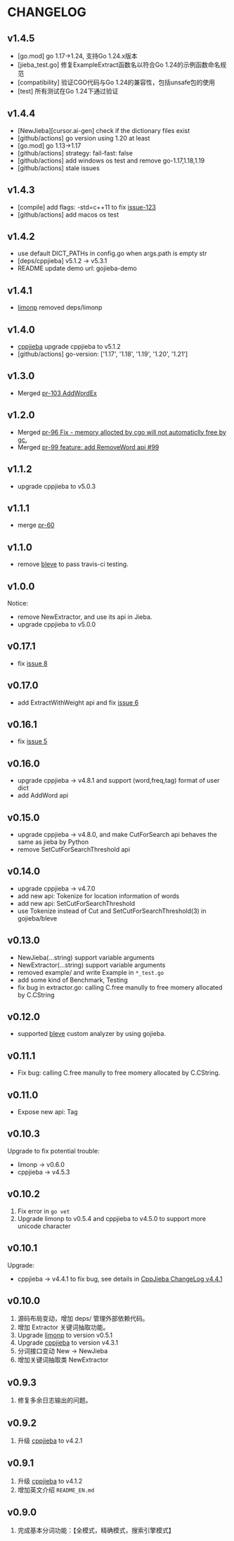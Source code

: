 # CHANGELOG

## v1.4.5

+ [go.mod] go 1.17->1.24, 支持Go 1.24.x版本
+ [jieba_test.go] 修复ExampleExtract函数名以符合Go 1.24的示例函数命名规范
+ [compatibility] 验证CGO代码与Go 1.24的兼容性，包括unsafe包的使用
+ [test] 所有测试在Go 1.24下通过验证

## v1.4.4

+ [NewJieba][cursor.ai-gen] check if the dictionary files exist
+ [github/actions] go version using 1.20 at least
+ [go.mod] go 1.13->1.17
+ [github/actions] strategy: fail-fast: false
+ [github/actions] add windows os test and remove go-1.17,1.18,1.19
+ [github/actions] stale issues

## v1.4.3

+ [compile] add flags: -std=c++11 to fix [issue-123](https://github.com/yanyiwu/gojieba/issues/123)
+ [github/actions] add macos os test

## v1.4.2

+ use default DICT_PATHs in config.go when args.path is empty str
+ [deps/cppjieba] v5.1.2 -> v5.3.1
+ README update demo url: gojieba-demo

## v1.4.1

+ [limonp] removed deps/limonp

## v1.4.0

+ [cppjieba] upgrade cppjieba to v5.1.2
+ [github/actions] go-version: ['1.17', '1.18', '1.19', '1.20', '1.21']

## v1.3.0

- Merged [pr-103 AddWordEx](https://github.com/yanyiwu/gojieba/pull/103)

## v1.2.0

- Merged [pr-96 Fix - memory allocted by cgo will not automaticlly free by gc.](https://github.com/yanyiwu/gojieba/pull/96)
- Merged [pr-99 feature: add RemoveWord api #99](https://github.com/yanyiwu/gojieba/pull/99)

## v1.1.2

+ upgrade cppjieba to v5.0.3

## v1.1.1

+ merge [pr-60](https://github.com/yanyiwu/gojieba/pull/60)

## v1.1.0

+ remove [bleve] to pass travis-ci testing.

## v1.0.0

Notice:

+ remove NewExtractor, and use its api in Jieba.
+ upgrade cppjieba to v5.0.0

## v0.17.1

+ fix [issue 8](https://github.com/yanyiwu/gojieba/issues/8)

## v0.17.0

+ add ExtractWithWeight api and fix [issue 6](https://github.com/yanyiwu/gojieba/issues/6)

## v0.16.1

+ fix [issue 5](https://github.com/yanyiwu/gojieba/issues/5)

## v0.16.0

+ upgrade cppjieba -> v4.8.1 and support (word,freq,tag) format of user dict
+ add AddWord api

## v0.15.0

+ upgrade cppjieba -> v4.8.0, and make CutForSearch api behaves the same as jieba by Python
+ remove SetCutForSearchThreshold api

## v0.14.0

+ upgrade cppjieba -> v4.7.0
+ add new api: Tokenize for location information of words
+ add new api: SetCutForSearchThreshold
+ use Tokenize instead of Cut and SetCutForSearchThreshold(3) in gojieba/bleve

## v0.13.0

+ NewJieba(...string) support variable arguments
+ NewExtractor(...string) support variable arguments
+ removed example/ and write Example in `*_test.go`
+ add some kind of Benchmark, Testing
+ fix bug in extractor.go: calling C.free manully to free momery allocated by C.CString

## v0.12.0

+ supported [bleve] custom analyzer by using gojieba.

## v0.11.1

+ Fix bug: calling C.free manully to free momery allocated by C.CString.

## v0.11.0

+ Expose new api: Tag

## v0.10.3

Upgrade to fix potential trouble:

+ limonp -> v0.6.0
+ cppjieba -> v4.5.3

## v0.10.2

1. Fix error in `go vet` 
2. Upgrade limonp to v0.5.4 and cppjieba to v4.5.0 to support more unicode character

## v0.10.1

Upgrade:

+ cppjieba -> v4.4.1 to fix bug, see details in [CppJieba ChangeLog v4.4.1](https://github.com/yanyiwu/cppjieba/blob/master/ChangeLog.md#v441)

## v0.10.0

1. 源码布局变动，增加 deps/ 管理外部依赖代码。
2. 增加 Extractor 关键词抽取功能。
3. Upgrade [limonp] to version v0.5.1
4. Upgrade [cppjieba] to version v4.3.1
5. 分词接口变动 New -> NewJieba
6. 增加关键词抽取类 NewExtractor

## v0.9.3

1. 修复多余日志输出的问题。

## v0.9.2

1. 升级 [cppjieba] to v4.2.1  

## v0.9.1

1. 升级 [cppjieba] to v4.1.2  
2. 增加英文介绍 `README_EN.md`

## v0.9.0

1. 完成基本分词功能：【全模式，精确模式，搜索引擎模式】

[cppjieba]:https://github.com/yanyiwu/cppjieba
[limonp]:https://github.com/yanyiwu/limonp
[bleve]:https://github.com/blevesearch/bleve
